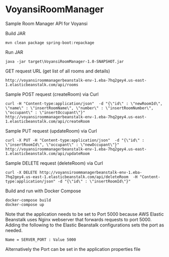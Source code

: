 # VoyansiRoomManager
Sample Room Manager API for Voyansi


Build JAR

```
mvn clean package spring-boot:repackage
```

Run JAR

```
java -jar target\VoyansiRoomManager-1.0-SNAPSHOT.jar
```

GET request URL (get list of all rooms and details)

```
http://voyansiroommanagerbeanstalk-env-1.eba-7hq2gey4.us-east-1.elasticbeanstalk.com/api/rooms
```

Sample POST request (createRoom) via Curl

```
curl -H "Content-type:application/json"  -d "{\"id\" : \"newRoomId\", \"name\" : \"insertRoomName\", \"number\" : \"insertRoomNumber\", \"occupant\" : \"insertOccupant\"}" http://voyansiroommanagerbeanstalk-env-1.eba-7hq2gey4.us-east-1.elasticbeanstalk.com/api/createRoom
```

Sample PUT request (updateRoom) via Curl

```
curl -X PUT -H "Content-type:application/json"  -d "{\"id\" : \"insertRoomId\", \"occupant\" : \"newOccupant\"}" http://voyansiroommanagerbeanstalk-env-1.eba-7hq2gey4.us-east-1.elasticbeanstalk.com/api/updateRoom
```

Sample DELETE request (deleteRoom) via Curl

```
curl -X DELETE http://voyansiroommanagerbeanstalk-env-1.eba-7hq2gey4.us-east-1.elasticbeanstalk.com/api/deleteRoom  -H "Content-type:application/json" -d "{\"id\" : \"insertRoomId\"}"
```

Build and run with Docker Compose

```
docker-compose build
docker-compose up
```

Note that the application needs to be set to Port 5000 because AWS Elastic Beanstalk uses Nginx webserver that forwards requests to port 5000. Adding the following to the Elastic Beanstalk configurations sets the port as needed.

```
Name = SERVER_PORT : Value 5000
```

Alternatively the Port can be set in the application properties file
